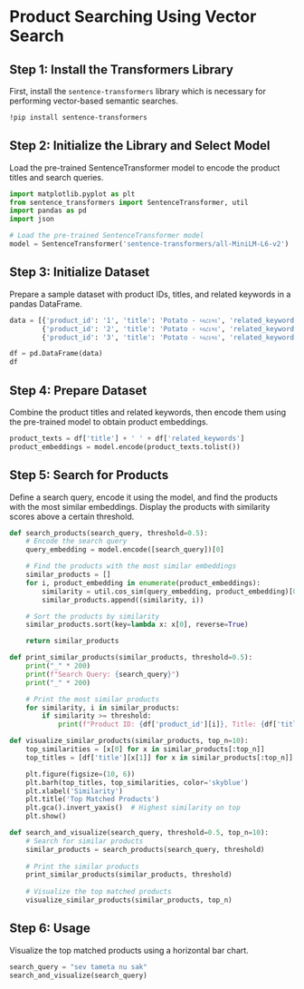 # Product Searching Using Vector Search

## Step 1: Install the Transformers Library

First, install the `sentence-transformers` library which is necessary for performing vector-based semantic searches.

```bash
!pip install sentence-transformers
```

## Step 2: Initialize the Library and Select Model
Load the pre-trained SentenceTransformer model to encode the product titles and search queries.

```python
import matplotlib.pyplot as plt
from sentence_transformers import SentenceTransformer, util
import pandas as pd
import json

# Load the pre-trained SentenceTransformer model
model = SentenceTransformer('sentence-transformers/all-MiniLM-L6-v2')
```

## Step 3: Initialize Dataset
Prepare a sample dataset with product IDs, titles, and related keywords in a pandas DataFrame.

```python
data = [{'product_id': '1', 'title': 'Potato - બટાકા', 'related_keywords': 'Potato, Aalo, Alo, Aalu, Batata, Bateka, B, Bat, Bataka, A, P'}, 
        {'product_id': '2', 'title': 'Potato - બટાકા', 'related_keywords': 'Potato, Aalo, Alo, Aalu, Batata, Bateka, bataka'}, 
        {'product_id': '3', 'title': 'Potato - બટાકા', 'related_keywords': 'Potato, Aalo, Alo, Aalu, Batata, Bateka'}]

df = pd.DataFrame(data)
df
```


## Step 4: Prepare Dataset
Combine the product titles and related keywords, then encode them using the pre-trained model to obtain product embeddings.

```python
product_texts = df['title'] + ' ' + df['related_keywords']
product_embeddings = model.encode(product_texts.tolist())
```

## Step 5: Search for Products

Define a search query, encode it using the model, and find the products with the most similar embeddings. Display the products with similarity scores above a certain threshold.


```python
def search_products(search_query, threshold=0.5):
    # Encode the search query
    query_embedding = model.encode([search_query])[0]

    # Find the products with the most similar embeddings
    similar_products = []
    for i, product_embedding in enumerate(product_embeddings):
        similarity = util.cos_sim(query_embedding, product_embedding)[0][0].item()
        similar_products.append((similarity, i))

    # Sort the products by similarity
    similar_products.sort(key=lambda x: x[0], reverse=True)

    return similar_products

def print_similar_products(similar_products, threshold=0.5):
    print("_" * 200)
    print(f"Search Query: {search_query}")
    print("_" * 200)

    # Print the most similar products
    for similarity, i in similar_products:
        if similarity >= threshold:
            print(f"Product ID: {df['product_id'][i]}, Title: {df['title'][i]}, Similarity: {similarity:.4f}")

def visualize_similar_products(similar_products, top_n=10):
    top_similarities = [x[0] for x in similar_products[:top_n]]
    top_titles = [df['title'][x[1]] for x in similar_products[:top_n]]

    plt.figure(figsize=(10, 6))
    plt.barh(top_titles, top_similarities, color='skyblue')
    plt.xlabel('Similarity')
    plt.title('Top Matched Products')
    plt.gca().invert_yaxis()  # Highest similarity on top
    plt.show()

def search_and_visualize(search_query, threshold=0.5, top_n=10):
    # Search for similar products
    similar_products = search_products(search_query, threshold)
    
    # Print the similar products
    print_similar_products(similar_products, threshold)
    
    # Visualize the top matched products
    visualize_similar_products(similar_products, top_n)
```




## Step 6: Usage
Visualize the top matched products using a horizontal bar chart.


```python 
search_query = "sev tameta nu sak"
search_and_visualize(search_query)
```
